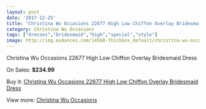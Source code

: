 ```yaml
---
layout: post
date: '2017-12-25'
title: "Christina Wu Occasions 22677 High Low Chiffon Overlay Bridesmaid Dress"
category: Christina Wu Occasions
tags: ["dresses","bridesmaid","high","special","style"]
image: http://img.eudances.com/14568-thickbox_default/christina-wu-occasions-22677-high-low-chiffon-overlay-bridesmaid-dress.jpg
---
```

Christina Wu Occasions 22677 High Low Chiffon Overlay Bridesmaid Dress

On Sales: **$234.99**
<a href="https://www.eudances.com/en/christina-wu-occasions/4360-christina-wu-occasions-22677-high-low-chiffon-overlay-bridesmaid-dress.html"><amp-img layout="responsive" width="600" height="600" src="//img.eudances.com/14568-thickbox_default/christina-wu-occasions-22677-high-low-chiffon-overlay-bridesmaid-dress.jpg" alt="Christina Wu Occasions 22677 High Low Chiffon Overlay Bridesmaid Dress 0" /></a>
<a href="https://www.eudances.com/en/christina-wu-occasions/4360-christina-wu-occasions-22677-high-low-chiffon-overlay-bridesmaid-dress.html"><amp-img layout="responsive" width="600" height="600" src="//img.eudances.com/14571-thickbox_default/christina-wu-occasions-22677-high-low-chiffon-overlay-bridesmaid-dress.jpg" alt="Christina Wu Occasions 22677 High Low Chiffon Overlay Bridesmaid Dress 1" /></a>
<a href="https://www.eudances.com/en/christina-wu-occasions/4360-christina-wu-occasions-22677-high-low-chiffon-overlay-bridesmaid-dress.html"><amp-img layout="responsive" width="600" height="600" src="//img.eudances.com/14570-thickbox_default/christina-wu-occasions-22677-high-low-chiffon-overlay-bridesmaid-dress.jpg" alt="Christina Wu Occasions 22677 High Low Chiffon Overlay Bridesmaid Dress 2" /></a>
<a href="https://www.eudances.com/en/christina-wu-occasions/4360-christina-wu-occasions-22677-high-low-chiffon-overlay-bridesmaid-dress.html"><amp-img layout="responsive" width="600" height="600" src="//img.eudances.com/14569-thickbox_default/christina-wu-occasions-22677-high-low-chiffon-overlay-bridesmaid-dress.jpg" alt="Christina Wu Occasions 22677 High Low Chiffon Overlay Bridesmaid Dress 3" /></a>

Buy it: [Christina Wu Occasions 22677 High Low Chiffon Overlay Bridesmaid Dress](https://www.eudances.com/en/christina-wu-occasions/4360-christina-wu-occasions-22677-high-low-chiffon-overlay-bridesmaid-dress.html "Christina Wu Occasions 22677 High Low Chiffon Overlay Bridesmaid Dress")

View more: [Christina Wu Occasions](https://www.eudances.com/en/59-christina-wu-occasions "Christina Wu Occasions")